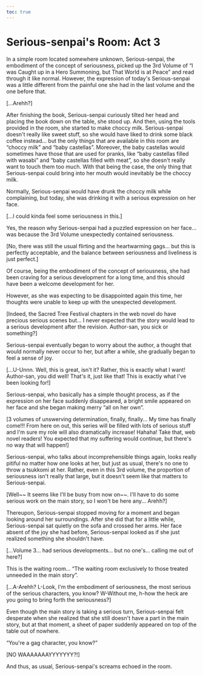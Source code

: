 ```yaml
---
toc: true
---
```


# Serious-senpai's Room: Act 3

In a simple room located somewhere unknown, Serious-senpai, the embodiment of
the concept of seriousness, picked up the 3rd Volume of “I was Caught up in a
Hero Summoning, but That World is at Peace” and read through it like normal.
However, the expression of today's Serious-senpai was a little different from
the painful one she had in the last volume and the one before that.

[...Arehh?]

After finishing the book, Serious-senpai curiously tilted her head and placing
the book down on the table, she stood up. And then, using the tools provided in
the room, she started to make choccy milk. Serious-senpai doesn't really like
sweet stuff, so she would have liked to drink some black coffee instead... but
the only things that are available in this room are “choccy milk” and “baby
castellas”. Moreover, the baby castellas would sometimes have those that are
used for pranks, like “baby castellas filled with wasabi” and “baby castellas
filled with meat”, so she doesn't really want to touch them too much. With that
being the case, the only thing that Serious-senpai could bring into her mouth
would inevitably be the choccy milk.

Normally, Serious-senpai would have drunk the choccy milk while complaining, but
today, she was drinking it with a serious expression on her face.

[...I could kinda feel some seriousness in this.]

Yes, the reason why Serious-senpai had a puzzled expression on her face... was
because the 3rd Volume unexpectedly contained seriousness.

[No, there was still the usual flirting and the heartwarming gags... but this is
perfectly acceptable, and the balance between seriousness and liveliness is just
perfect.]

Of course, being the embodiment of the concept of seriousness, she had been
craving for a serious development for a long time, and this should have been a
welcome development for her.

However, as she was expecting to be disappointed again this time, her thoughts
were unable to keep up with the unexpected development.

[Indeed, the Sacred Tree Festival chapters in the web novel do have precious
serious scenes but... I never expected that the story would lead to a serious
development after the revision. Author-san, you sick or something?]

Serious-senpai eventually began to worry about the author, a thought that would
normally never occur to her, but after a while, she gradually began to feel a
sense of joy.

[...U-Unnn. Well, this is great, isn't it? Rather, this is exactly what I want!
Author-san, you did well! That's it, just like that! This is exactly what I've
been looking for!]

Serious-senpai, who basically has a simple thought process, as if the expression
on her face suddenly disappeared, a bright smile appeared on her face and she
began making merry “all on her own”.

[3 volumes of unswerving determination, finally, finally... My time has finally
come!!! From here on out, this series will be filled with lots of serious stuff
and I'm sure my role will also dramatically increase! Hahaha! Take that, web
novel readers! You expected that my suffering would continue, but there's no way
that will happen!]

Serious-senpai, who talks about incomprehensible things again, looks really
pitiful no matter how one looks at her, but just as usual, there's no one to
throw a tsukkomi at her. Rather, even in this 3rd volume, the proportion of
seriousness isn't really that large, but it doesn't seem like that matters to
Serious-senpai.

[Well~~ It seems like I'll be busy from now on~~. I'll have to do some serious
work on the main story, so I won't be here any... Arehh?]

Thereupon, Serious-senpai stopped moving for a moment and began looking around
her surroundings. After she did that for a little while, Serious-senpai sat
quietly on the sofa and crossed her arms. Her face absent of the joy she had
before, Serious-senpai looked as if she just realized something she shouldn't
have.

[...Volume 3... had serious developments... but no one's... calling me out of
here?]

This is the waiting room... “The waiting room exclusively to those treated
unneeded in the main story”.

[...A-Arehh? L-Look, I'm the embodiment of seriousness, the most serious of the
serious characters, you know? W-Without me, h-how the heck are you going to
bring forth the seriousness?]

Even though the main story is taking a serious turn, Serious-senpai felt
desperate when she realized that she still doesn't have a part in the main
story, but at that moment, a sheet of paper suddenly appeared on top of the
table out of nowhere.

“You're a gag character, you know?”

[NO WAAAAAAAYYYYYYY?!]

And thus, as usual, Serious-senpai's screams echoed in the room.
